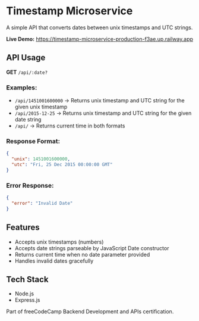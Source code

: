 # Timestamp Microservice

A simple API that converts dates between unix timestamps and UTC strings.

**Live Demo:** https://timestamp-microservice-production-f3ae.up.railway.app

## API Usage

**GET** `/api/:date?`

### Examples:
- `/api/1451001600000` → Returns unix timestamp and UTC string for the given unix timestamp
- `/api/2015-12-25` → Returns unix timestamp and UTC string for the given date string  
- `/api/` → Returns current time in both formats

### Response Format:
```json
{
  "unix": 1451001600000,
  "utc": "Fri, 25 Dec 2015 00:00:00 GMT"
}
```

### Error Response:
```json
{
  "error": "Invalid Date"
}
```

## Features
- Accepts unix timestamps (numbers)
- Accepts date strings parseable by JavaScript Date constructor
- Returns current time when no date parameter provided
- Handles invalid dates gracefully

## Tech Stack
- Node.js
- Express.js

Part of freeCodeCamp Backend Development and APIs certification.